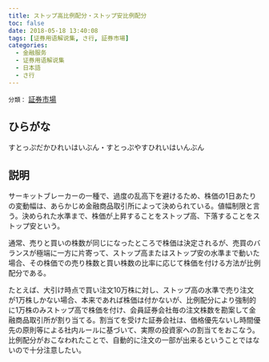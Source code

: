 ```yaml
---
title: ストップ高比例配分・ストップ安比例配分
toc: false
date: 2018-05-18 13:40:08
tags: [证券用语解说集, さ行, 証券市場]
categories:
  - 金融服务
  - 证券用语解说集
  - 日本語
  - さ行
---
```


`分類：` [証券市場](/tags/証券市場/)

## ひらがな

すとっぷだかひれいはいぶん・すとっぷやすひれいはいんぶん

## 説明

サーキットブレーカーの一種で、過度の乱高下を避けるため、株価の1日あたりの変動幅は、あらかじめ金融商品取引所によって決められている。値幅制限と言う。決められた水準まで、株価が上昇することをストップ高、下落することをストップ安という。

通常、売りと買いの株数が同じになったところで株価は決定されるが、売買のバランスが極端に一方に片寄って、ストップ高またはストップ安の水準まで動いた場合、その株価での売り株数と買い株数の比率に応じて株価を付ける方法が比例配分である。

たとえば、大引け時点で買い注文10万株に対し、ストップ高の水準で売り注文が1万株しかない場合、本来であれば株価は付かないが、比例配分により強制的に1万株のみストップ高で株価を付け、会員証券会社毎の注文株数を勘案して金融商品取引所が割り当てる。割当てを受けた証券会社は、価格優先ないし時間優先の原則等による社内ルールに基づいて、実際の投資家への割当てをおこなう。比例配分がおこなわれたことで、自動的に注文の一部が出来るということではないので十分注意したい。
